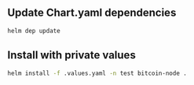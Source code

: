 



## Update Chart.yaml dependencies

```bash
helm dep update
```

## Install with private values

```bash
helm install -f .values.yaml -n test bitcoin-node .
```